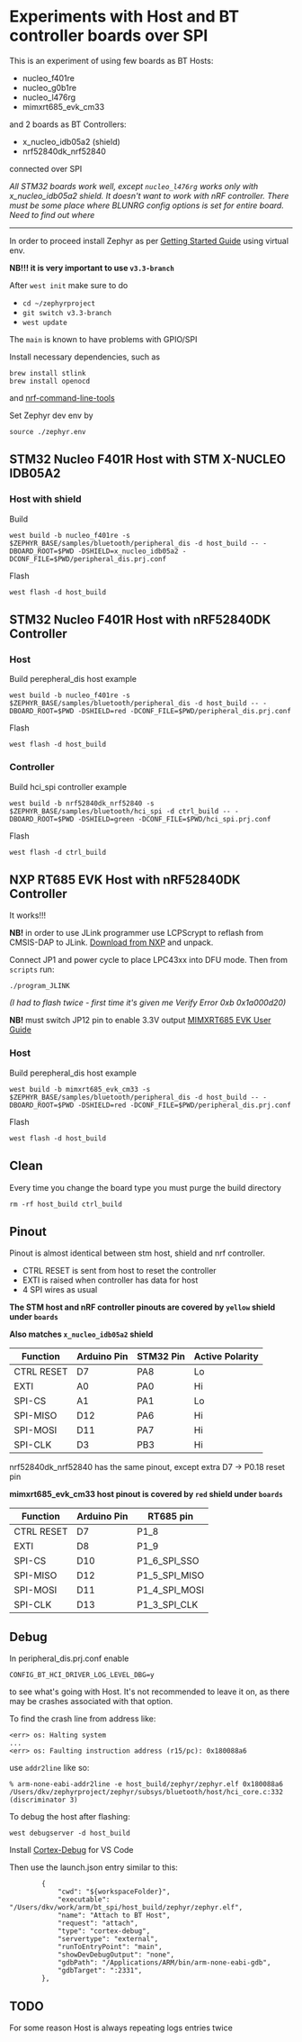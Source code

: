 Experiments with Host and BT controller boards over SPI
==============================================

This is an experiment of using few boards as BT Hosts:
- nucleo_f401re
- nucleo_g0b1re
- nucleo_l476rg
- mimxrt685_evk_cm33

and 2 boards as BT Controllers:
- x_nucleo_idb05a2 (shield)
- nrf52840dk_nrf52840

connected over SPI


*All STM32 boards work well, except `nucleo_l476rg` works only with x_nucleo_idb05a2 shield. It doesn't want to work with nRF controller. There must be some place where BLUNRG config options is set for entire board. Need to find out where*

--------------------

In order to proceed install Zephyr as per [Getting Started Guide](https://docs.zephyrproject.org/latest/develop/getting_started/index.html)
using virtual env.

**NB!!! it is very important to use `v3.3-branch`**

After `west init` make sure to do
- `cd ~/zephyrproject`
- `git switch v3.3-branch`
- `west update`

The `main` is known to have problems with GPIO/SPI


Install necessary dependencies, such as
```
brew install stlink
brew install openocd
```
and [nrf-command-line-tools](https://www.nordicsemi.com/Products/Development-tools/nrf-command-line-tools/download)


Set Zephyr dev env by
```
source ./zephyr.env
```

STM32 Nucleo F401R Host with STM X-NUCLEO IDB05A2
----------------------------------------------

### Host with shield

Build

```
west build -b nucleo_f401re -s $ZEPHYR_BASE/samples/bluetooth/peripheral_dis -d host_build -- -DBOARD_ROOT=$PWD -DSHIELD=x_nucleo_idb05a2 -DCONF_FILE=$PWD/peripheral_dis.prj.conf
```

Flash
```
west flash -d host_build
```

STM32 Nucleo F401R Host with nRF52840DK Controller
----------------------------------------------

### Host

Build perepheral_dis host example

```
west build -b nucleo_f401re -s $ZEPHYR_BASE/samples/bluetooth/peripheral_dis -d host_build -- -DBOARD_ROOT=$PWD -DSHIELD=red -DCONF_FILE=$PWD/peripheral_dis.prj.conf
```

Flash
```
west flash -d host_build
```

### Controller

Build hci_spi controller example

```
west build -b nrf52840dk_nrf52840 -s $ZEPHYR_BASE/samples/bluetooth/hci_spi -d ctrl_build -- -DBOARD_ROOT=$PWD -DSHIELD=green -DCONF_FILE=$PWD/hci_spi.prj.conf
```

Flash
```
west flash -d ctrl_build
```

NXP RT685 EVK Host with nRF52840DK Controller
----------------------------------------------

It works!!!

**NB!** in order to use JLink programmer use LCPScrypt to reflash from CMSIS-DAP to JLink. [Download from NXP](https://www.nxp.com/products/processors-and-microcontrollers/arm-microcontrollers/general-purpose-mcus/lpc4300-arm-cortex-m4-m0/lpcscrypt-v2-1-2:LPCSCRYPT) and unpack.

Connect JP1 and power cycle to place LPC43xx into DFU mode. Then from `scripts` run:
```
./program_JLINK
```
*(I had to flash twice - first time it's given me Verify Error 0xb 0x1a000d20)*

**NB!** must switch JP12 pin to enable 3.3V output [MIMXRT685 EVK User Guide](https://www.mouser.com/pdfDocs/NXP_MIMXRT685-EVK_UG.pdf)


### Host

Build perepheral_dis host example

```
west build -b mimxrt685_evk_cm33 -s $ZEPHYR_BASE/samples/bluetooth/peripheral_dis -d host_build -- -DBOARD_ROOT=$PWD -DSHIELD=red -DCONF_FILE=$PWD/peripheral_dis.prj.conf
```

Flash
```
west flash -d host_build
```

Clean
----------------------------------------------
Every time you change the board type you must purge the build directory

```
rm -rf host_build ctrl_build
```

Pinout
----------------------------------------------

Pinout is almost identical between stm host, shield and nrf controller.

- CTRL RESET is sent from host to reset the controller
- EXTI is raised when controller has data for host
- 4 SPI wires as usual


**The STM host and nRF controller pinouts are covered by `yellow` shield under `boards`**

**Also matches `x_nucleo_idb05a2` shield**

|  Function  | Arduino Pin | STM32 Pin  | Active Polarity |
|------------|-------------|------------|-----------------|
| CTRL RESET | D7          | PA8        | Lo              |
| EXTI       | A0          | PA0        | Hi              |
| SPI-CS     | A1          | PA1        | Lo              |
| SPI-MISO   | D12         | PA6        | Hi              |
| SPI-MOSI   | D11         | PA7        | Hi              |
| SPI-CLK    | D3          | PB3        | Hi              |


nrf52840dk_nrf52840 has the same pinout, except extra D7 -> P0.18 reset pin


**mimxrt685_evk_cm33 host pinout is covered by `red` shield under `boards`**

|  Function  | Arduino Pin | RT685 pin     |
|------------|-------------|---------------|
| CTRL RESET | D7          | P1_8          |
| EXTI       | D8          | P1_9          | 
| SPI-CS     | D10         | P1_6_SPI_SSO  |
| SPI-MISO   | D12         | P1_5_SPI_MISO |
| SPI-MOSI   | D11         | P1_4_SPI_MOSI |
| SPI-CLK    | D13         | P1_3_SPI_CLK  |


Debug
----------------------------------------------

In peripheral_dis.prj.conf enable
```
CONFIG_BT_HCI_DRIVER_LOG_LEVEL_DBG=y
```
to see what's going with Host. It's not recommended to leave it on, as there may be crashes associated with that option.


To find the crash line from address like:
```
<err> os: Halting system
...
<err> os: Faulting instruction address (r15/pc): 0x180088a6
```

use `addr2line` like so:
```
% arm-none-eabi-addr2line -e host_build/zephyr/zephyr.elf 0x180088a6
/Users/dkv/zephyrproject/zephyr/subsys/bluetooth/host/hci_core.c:332 (discriminator 3)
```

To debug the host after flashing:
```
west debugserver -d host_build
```

Install [Cortex-Debug](https://marketplace.visualstudio.com/items?itemName=marus25.cortex-debug) for VS Code

Then use the launch.json entry similar to this:
```
        {
            "cwd": "${workspaceFolder}",
            "executable": "/Users/dkv/work/arm/bt_spi/host_build/zephyr/zephyr.elf",
            "name": "Attach to BT Host",
            "request": "attach",
            "type": "cortex-debug",
            "servertype": "external",
            "runToEntryPoint": "main",
            "showDevDebugOutput": "none",
            "gdbPath": "/Applications/ARM/bin/arm-none-eabi-gdb",
            "gdbTarget": ":2331",
        },
```

TODO
----------------------------------------------


For some reason Host is always repeating logs entries twice
